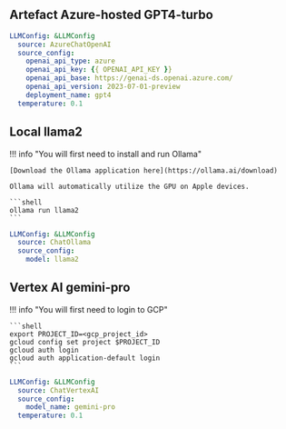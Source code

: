 ## Artefact Azure-hosted GPT4-turbo

```yaml
LLMConfig: &LLMConfig
  source: AzureChatOpenAI
  source_config:
    openai_api_type: azure
    openai_api_key: {{ OPENAI_API_KEY }}
    openai_api_base: https://genai-ds.openai.azure.com/
    openai_api_version: 2023-07-01-preview
    deployment_name: gpt4
  temperature: 0.1
```

## Local llama2
!!! info "You will first need to install and run Ollama"

    [Download the Ollama application here](https://ollama.ai/download)

    Ollama will automatically utilize the GPU on Apple devices.

    ```shell
    ollama run llama2
    ```

```yaml
LLMConfig: &LLMConfig
  source: ChatOllama
  source_config:
    model: llama2
```

## Vertex AI gemini-pro

!!! info "You will first need to login to GCP"

    ```shell
    export PROJECT_ID=<gcp_project_id>
    gcloud config set project $PROJECT_ID
    gcloud auth login
    gcloud auth application-default login
    ```

```yaml
LLMConfig: &LLMConfig
  source: ChatVertexAI
  source_config:
    model_name: gemini-pro
  temperature: 0.1
```
